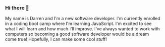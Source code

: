 ### Hi there 👋
My name is Darren and I'm a new software developer.
I'm currently enrolled in a coding boot camp where I'm learning JavaScript.
I'm excited to see what I will learn and how much I'll improve.
I've always wanted to work with computers so becoming a good software developer would be a dream come true!
Hopefully, I can make some cool stuff!
